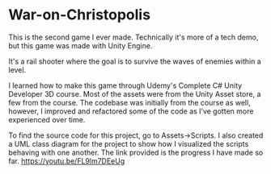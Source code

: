 # War-on-Christopolis
This is the second game I ever made. Technically it's more of a tech demo, but this game was made with Unity Engine. 

It's a rail shooter where the goal is to survive the waves of enemies within a level.

I learned how to make this game through Udemy's Complete C# Unity Developer 3D course. Most of the assets were from the Unity Asset store, a few from the course. The codebase was initially from the course as well, however, I improved and refactored some of the code as I’ve gotten more experienced over time.

To find the source code for this project, go to Assets->Scripts. I also created a UML class diagram for the project to show how I visualized the scripts behaving with one another. The link provided is the progress I have made so far. https://youtu.be/FL9lm7DEeUg

